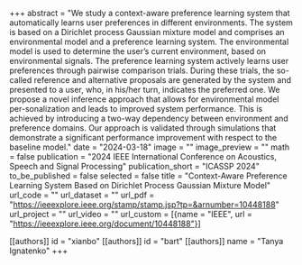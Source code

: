+++
abstract = "We study a context-aware preference learning system that automatically learns user preferences in different environments. The system is based on a Dirichlet process Gaussian mixture model and comprises an environmental model and a preference learning system. The environmental model is used to determine the user’s current environment, based on environmental signals. The preference learning system actively learns user preferences through pairwise comparison trials. During these trials, the so-called reference and alternative proposals are generated by the system and presented to a user, who, in his/her turn, indicates the preferred one. We propose a novel inference approach that allows for environmental model per-sonalization and leads to improved system performance. This is achieved by introducing a two-way dependency between environment and preference domains. Our approach is validated through simulations that demonstrate a significant performance improvement with respect to the baseline model."
date = "2024-03-18"
image = ""
image_preview = ""
math = false
publication = "2024 IEEE International Conference on Acoustics, Speech and Signal Processing"
publication_short = "ICASSP 2024"
to_be_published = false
selected = false
title = "Context-Aware Preference Learning System Based on Dirichlet Process Gaussian Mixture Model"
url_code = ""
url_dataset = ""
url_pdf = "https://ieeexplore.ieee.org/stamp/stamp.jsp?tp=&arnumber=10448188"
url_project = ""
url_video = ""
url_custom = [{name = "IEEE", url = "https://ieeexplore.ieee.org/document/10448188"}]

[[authors]]
    id = "xianbo"
[[authors]]
    id = "bart"
[[authors]]
    name = "Tanya Ignatenko"
+++
